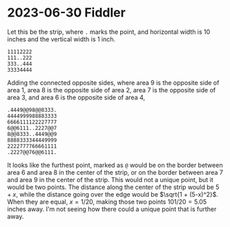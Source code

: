 2023-06-30 Fiddler
==================
Let this be the strip, where `.` marks the point, and horizontal width
is 10 inches and the vertical width is 1 inch.
```
11112222
111..222
333..444
33334444
```

Adding the connected opposite sides, where area 9 is the opposite side of
area 1, area 8 is the opposite side of area 2, area 7 is the opposite side
of area 3, and area 6 is the opposite side of area 4,
```
.4449@@98@@8333.
4444999988883333
6666111122227777
6@@6111..2227@@7
8@@8333..4449@@9
8888333344449999
2222777766661111
.2227@@76@@6111.

```

It looks like the furthest point, marked as `@` would be on the border
between area 6 and area 8 in the center of the strip, or on the border
between area 7 and area 9 in the center of the strip.  This would not a
unique point, but it would be two points.  The distance along the center
of the strip would be $5+x$, while the distance going over the edge
would be $\sqrt{1 + (5-x)^2}$.  When they are equal, $x = 1/20$, making
those two points $101/20 = 5.05$ inches away.  I'm not seeing how there
could a unique point that is further away.
